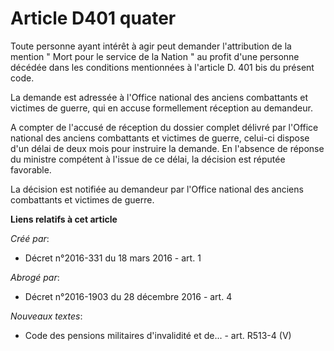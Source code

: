 # Article D401 quater

Toute personne ayant intérêt à agir peut demander l'attribution de la mention " Mort pour le service de la Nation " au profit
d'une personne décédée dans les conditions mentionnées à l'article D. 401 bis du présent code. 

La demande est adressée à l'Office national des anciens combattants et victimes de guerre, qui en accuse formellement
réception au demandeur. 

A compter de l'accusé de réception du dossier complet délivré par l'Office national des anciens combattants et victimes de
guerre, celui-ci dispose d'un délai de deux mois pour instruire la demande. En l'absence de réponse du ministre compétent à
l'issue de ce délai, la décision est réputée favorable. 

La décision est notifiée au demandeur par l'Office national des anciens combattants et victimes de guerre.

**Liens relatifs à cet article**

_Créé par_:

  - Décret n°2016-331 du 18 mars 2016 - art. 1

_Abrogé par_:

  - Décret n°2016-1903 du 28 décembre 2016 - art. 4

_Nouveaux textes_:

  - Code des pensions militaires d'invalidité et de... - art. R513-4 (V)
